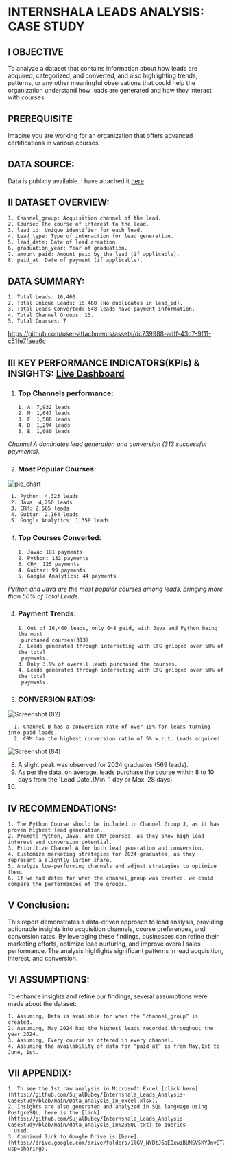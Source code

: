 # INTERNSHALA LEADS ANALYSIS: CASE STUDY


## I OBJECTIVE

  To analyze a dataset that contains information about how leads are acquired, categorized, and converted, and also
  highlighting trends, patterns, or any other meaningful observations that could help the organization understand
  how leads are generated and how they interact with courses.

## PREREQUISITE

  Imagine you are working for an organization that offers advanced certifications in various courses.

## DATA SOURCE:
  Data is publicly available. I have attached it [here](https://github.com/SujalDubey/Internshala_Leads_Analysis-CaseStudy/blob/main/raw_data.csv).
  
## II DATASET OVERVIEW:
    1. Channel_group: Acquisition channel of the lead.
    2. Course: The course of interest to the lead.
    3. lead_id: Unique identifier for each lead.
    4. Lead_type: Type of interaction for lead generation.
    5. lead_date: Date of lead creation.
    6. graduation_year: Year of graduation.
    7. amount_paid: Amount paid by the lead (if applicable).
    8. paid_at: Date of payment (if applicable).


## DATA SUMMARY:
    1. Total Leads: 16,460.
    2. Total Unique Leads: 16,460 (No duplicates in lead_id).
    3. Total Leads Converted: 648 leads have payment information.
    4. Total Channel Groups: 13.
    5. Total Courses: 7

https://github.com/user-attachments/assets/dc739988-adff-43c7-9f11-c51fe7faea6c



## III KEY PERFORMANCE INDICATORS(KPIs) & INSIGHTS: [Live Dashboard](https://public.tableau.com/app/profile/lunistic/viz/Internshala_data_analysis/Analysis_dashboard?publish=yes) 
  1. ### Top Channels performance:
         1. A: 7,932 leads
         2. M: 1,647 leads
         3. F: 1,586 leads
         4. D: 1,294 leads
         5. E: 1,080 leads
     
  _Channel A dominates lead generation and conversion (313 successful payments)._

  2. ### Most Popular Courses:
![pie_chart](https://github.com/user-attachments/assets/a2b3121c-f57a-4bda-b900-29158b8f11cb)

     1. Python: 4,323 leads
     2. Java: 4,250 leads
     3. CRM: 2,565 leads
     4. Guitar: 2,164 leads
     5. Google Analytics: 1,358 leads

  4. ### Top Courses Converted:
         1. Java: 181 payments
         2. Python: 132 payments
         3. CRM: 125 payments
         4. Guitar: 99 payments
         5. Google Analytics: 44 payments
  
  _Python and Java are the most popular courses among leads, bringing more than
50% of Total Leads._

  4. ### Payment Trends:
         1. Out of 16,460 leads, only 648 paid, with Java and Python being the most
          purchased courses(313).
         2. Leads generated through interacting with EFG gripped over 50% of the total
          payments.
         3. Only 3.9% of overall leads purchased the courses.
         4. Leads generated through interacting with EFG gripped over 50% of the total
          payments.

  6. ### CONVERSION RATIOS:
![Screenshot (82)](https://github.com/user-attachments/assets/91b0eea4-62f5-4a2b-9b3b-5037f117d883)

      1. Channel B has a conversion rate of over 15% for leads turning into paid leads.
      2. CRM has the highest conversion ratio of 5% w.r.t. Leads acquired.
  
![Screenshot (84)](https://github.com/user-attachments/assets/65178635-41f7-4c23-9ef7-09fcb4f5449d)

  8. A slight peak was observed for 2024 graduates (569 leads).
  9. As per the data, on average, leads purchase the course within 8 to 10 days from the
      'Lead Date'.(Min. 1 day or Max. 28 days)
  10. 


## IV RECOMMENDATIONS:
    1. The Python Course should be included in Channel Group J, as it has proven highest lead generation.
    2. Promote Python, Java, and CRM courses, as they show high lead interest and conversion potential.
    3. Prioritize Channel A for both lead generation and conversion.
    4. Customize marketing strategies for 2024 graduates, as they represent a slightly larger share.
    5. Analyze low-performing channels and adjust strategies to optimize them.
    6. If we had dates for when the channel_group was created, we could compare the performances of the groups.

## V Conclusion:
  This report demonstrates a data-driven approach to lead analysis, providing actionable insights into acquisition channels, course preferences, and conversion rates. By leveraging these findings, businesses can refine their marketing efforts, optimize lead nurturing, and improve overall sales performance. The analysis highlights significant patterns in lead acquisition, interest, and conversion.

## VI ASSUMPTIONS:
  To enhance insights and refine our findings, several assumptions were made about the dataset:
    
    1. Assuming, Data is available for when the “channel_group” is created.
    2. Assuming, May 2024 had the highest leads recorded throughout the year 2024.
    3. Assuming, Every course is offered in every channel.
    4. Assuming the availability of data for “paid_at” is from May,1st to June, 1st.

## VII APPENDIX:

    1. To see the 1st raw analysis in Microsoft Excel [click here](https://github.com/SujalDubey/Internshala_Leads_Analysis-CaseStudy/blob/main/Data_analysis_in_excel.xlsx).
    2. Insights are also generated and analyzed in SQL language using PostgreSQL, here is the [link](https://github.com/SujalDubey/Internshala_Leads_Analysis-CaseStudy/blob/main/data_analysis_in%20SQL.txt) to queries
      used.
    3. Combined link to Google Drive is [here](https://drive.google.com/drive/folders/1lGV_NYDtJ6sEOxwiBUMSV5KYJnvGT2Cz?usp=sharing).
